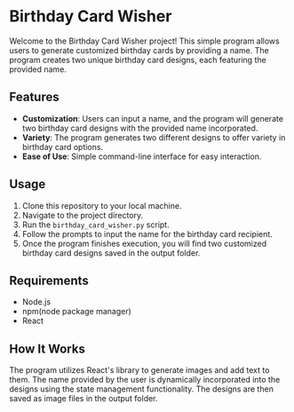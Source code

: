 # Birthday Card Wisher

Welcome to the Birthday Card Wisher project! This simple program allows users to generate customized birthday cards by providing a name. The program creates two unique birthday card designs, each featuring the provided name.

## Features

- **Customization**: Users can input a name, and the program will generate two birthday card designs with the provided name incorporated.
- **Variety**: The program generates two different designs to offer variety in birthday card options.
- **Ease of Use**: Simple command-line interface for easy interaction.

## Usage

1. Clone this repository to your local machine.
2. Navigate to the project directory.
3. Run the `birthday_card_wisher.py` script.
4. Follow the prompts to input the name for the birthday card recipient.
5. Once the program finishes execution, you will find two customized birthday card designs saved in the output folder.

## Requirements

- Node.js
- npm(node package manager)
- React

## How It Works

The program utilizes React's library to generate images and add text to them. The name provided by the user is dynamically incorporated into the designs using the state management functionality. The designs are then saved as image files in the output folder.

